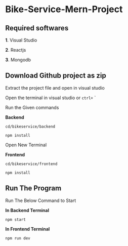 # Bike-Service-Mern-Project
## Required softwares
**1**. Visual Studio

**2**. Reactjs
 
**3**. Mongodb

## Download Github project as zip
Extract the project file and open in visual studio

Open the terminal in visual studio or `ctrl+` `

Run the Given commands

**Backend**

```cd
cd/bikeservice/backend
```

```install
npm install
```
Open New Terminal

**Frontend**

```cd
cd/bikeservice/frontend
```

```install
npm install
```

## Run The Program

Run The Below Command to Start

**In Backend Terminal**

```cd
npm start
```

**In Frontend Terminal**

```cd
npm run dev
```

